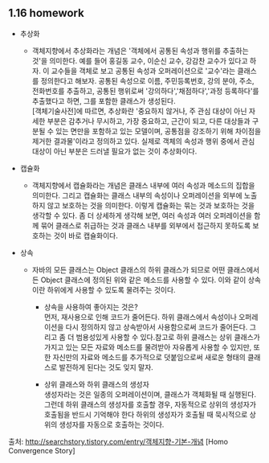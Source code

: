 1.16 homework 
----
* 추상화
    - 객체지향에서 추상화라는 개념은 '객체에서 공통된 속성과 행위를 추출하는 것'을 의미한다.
예를 들어 홍길동 교수, 이순신 교수, 강감찬 교수가 있다고 하자.
이 교수들을 객체로 보고 공통된 속성과 오퍼레이션으로 '교수'라는 클래스를 정의한다고 해보자.
공통된 속성으로 이름, 주민등록번호, 강의 분야, 주소, 전화번호를 추출하고, 공통된 행위로써 '강의하다','채점하다','과정 등록하다'를 추출했다고 하면, 그를 포함한 클래스가 생성된다.  
[객체기술사전]에 따르면, 추상화란 '중요하지 않거나, 주 관심 대상이 아닌 자세한 부분은 감추거나 무시하고, 가장 중요하고, 근간이 되고, 다른 대상들과 구분될 수 있는 면만을 포함하고 있는 모델이며, 공통점을 강조하기 위해 차이점을 제거한 결과물'이라고 정의하고 있다. 실제로 객체의 속성과 행위 중에서 관심 대상이 아닌 부분은 드러낼 필요가 없는 것이 추상화이다.


* 캡슐화
    - 객체지향에서 캡슐화라는 개념은 클래스 내부에 여러 속성과 메소드의 집합을 의미한다.
그리고 캡슐화는 클래스 내부의 속성이나 오퍼레이션을 외부에 노출하지 않고 보호하는 것을 의미한다.
이렇게 캡슐화는 묶는 것과 보호하는 것을 생각할 수 있다. 좀 더 상세하게 생각해 보면, 여러 속성과 여러 오퍼레이션을 함께 묶어 클래스로 취급하는 것과 클래스 내부를 외부에서 접근하지 못하도록 보호하는 것이 바로 캡슐화이다.  


* 상속
    - 자바의 모든 클래스는 Object 클래스의 하위 클래스가 되므로 어떤 클래스에서든 Object 클래스에 정의된 위와 같은 메소드를 사용할 수 있다. 이와 같이 상속이란 하위에게 사용할 수 있도록 물려주는 것이다.  
        - 상속을 사용하여 좋아지는 것은?  
    먼저, 재사용으로 인해 코드가 줄어든다. 하위 클래스에서 속성이나 오퍼레이션을 다시 정의하지 않고 상속받아서 사용함으로써 코드가 줄어든다. 그리고 좀 더 범용성있게 사용할 수 있다.참고로 하위 클래스는 상위 클래스가 가지고 있는 모든 자료와 메소드를 물려받아 자유롭게 사용할 수 있지만, 또한 자신만의 자료와 메소드를 추가적으로 덧붙임으로써 새로운 형태의 클래스로 발전하게 된다는 것도 잊지 말자.

        - 상위 클래스와 하위 클래스의 생성자  
    생성자라는 것은 일종의 오퍼레이션이며, 클래스가 객체화될 때 실행된다. 그런데 하위 클래스의 생성자를 호출할 경우, 자동적으로 상위의 생성자가 호출됨을 반드시 기억해야 한다
하위의 생성자가 호출될 때 묵시적으로 상위의 생성자를 자동으로 호출하는 것이다.

출처: http://searchstory.tistory.com/entry/객체지향-기본-개념 [Homo Convergence Story]

